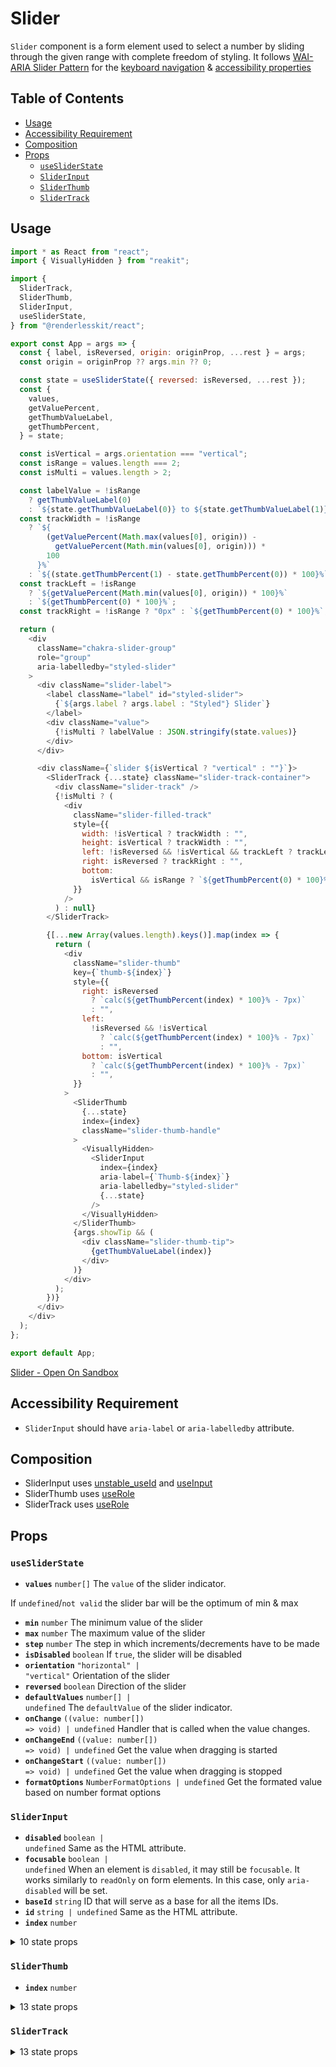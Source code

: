# Slider

`Slider` component is a form element used to select a number by sliding through
the given range with complete freedom of styling. It follows
[WAI-ARIA Slider Pattern](https://www.w3.org/TR/wai-aria-practices-1.2/#slider)
for the
[keyboard navigation](https://www.w3.org/TR/wai-aria-practices-1.2/#slider_kbd_interaction)
&
[accessibility properties](https://www.w3.org/TR/wai-aria-practices-1.2/#slider_roles_states_props)

## Table of Contents

- [Usage](#usage)
- [Accessibility Requirement](#accessibility-requirement)
- [Composition](#composition)
- [Props](#props)
  - [`useSliderState`](#usesliderstate)
  - [`SliderInput`](#sliderinput)
  - [`SliderThumb`](#sliderthumb)
  - [`SliderTrack`](#slidertrack)

## Usage

```js
import * as React from "react";
import { VisuallyHidden } from "reakit";

import {
  SliderTrack,
  SliderThumb,
  SliderInput,
  useSliderState,
} from "@renderlesskit/react";

export const App = args => {
  const { label, isReversed, origin: originProp, ...rest } = args;
  const origin = originProp ?? args.min ?? 0;

  const state = useSliderState({ reversed: isReversed, ...rest });
  const {
    values,
    getValuePercent,
    getThumbValueLabel,
    getThumbPercent,
  } = state;

  const isVertical = args.orientation === "vertical";
  const isRange = values.length === 2;
  const isMulti = values.length > 2;

  const labelValue = !isRange
    ? getThumbValueLabel(0)
    : `${state.getThumbValueLabel(0)} to ${state.getThumbValueLabel(1)}`;
  const trackWidth = !isRange
    ? `${
        (getValuePercent(Math.max(values[0], origin)) -
          getValuePercent(Math.min(values[0], origin))) *
        100
      }%`
    : `${(state.getThumbPercent(1) - state.getThumbPercent(0)) * 100}%`;
  const trackLeft = !isRange
    ? `${getValuePercent(Math.min(values[0], origin)) * 100}%`
    : `${getThumbPercent(0) * 100}%`;
  const trackRight = !isRange ? "0px" : `${getThumbPercent(0) * 100}%`;

  return (
    <div
      className="chakra-slider-group"
      role="group"
      aria-labelledby="styled-slider"
    >
      <div className="slider-label">
        <label className="label" id="styled-slider">
          {`${args.label ? args.label : "Styled"} Slider`}
        </label>
        <div className="value">
          {!isMulti ? labelValue : JSON.stringify(state.values)}
        </div>
      </div>

      <div className={`slider ${isVertical ? "vertical" : ""}`}>
        <SliderTrack {...state} className="slider-track-container">
          <div className="slider-track" />
          {!isMulti ? (
            <div
              className="slider-filled-track"
              style={{
                width: !isVertical ? trackWidth : "",
                height: isVertical ? trackWidth : "",
                left: !isReversed && !isVertical && trackLeft ? trackLeft : "",
                right: isReversed ? trackRight : "",
                bottom:
                  isVertical && isRange ? `${getThumbPercent(0) * 100}%` : "",
              }}
            />
          ) : null}
        </SliderTrack>

        {[...new Array(values.length).keys()].map(index => {
          return (
            <div
              className="slider-thumb"
              key={`thumb-${index}`}
              style={{
                right: isReversed
                  ? `calc(${getThumbPercent(index) * 100}% - 7px)`
                  : "",
                left:
                  !isReversed && !isVertical
                    ? `calc(${getThumbPercent(index) * 100}% - 7px)`
                    : "",
                bottom: isVertical
                  ? `calc(${getThumbPercent(index) * 100}% - 7px)`
                  : "",
              }}
            >
              <SliderThumb
                {...state}
                index={index}
                className="slider-thumb-handle"
              >
                <VisuallyHidden>
                  <SliderInput
                    index={index}
                    aria-label={`Thumb-${index}`}
                    aria-labelledby="styled-slider"
                    {...state}
                  />
                </VisuallyHidden>
              </SliderThumb>
              {args.showTip && (
                <div className="slider-thumb-tip">
                  {getThumbValueLabel(index)}
                </div>
              )}
            </div>
          );
        })}
      </div>
    </div>
  );
};

export default App;
```

[Slider - Open On Sandbox](https://codesandbox.io/s/mp22z)

## Accessibility Requirement

- `SliderInput` should have `aria-label` or `aria-labelledby` attribute.

## Composition

- SliderInput uses [unstable_useId](https://reakit.io/docs/id) and
  [useInput](https://reakit.io/docs/input/)
- SliderThumb uses [useRole](https://reakit.io/docs/role)
- SliderTrack uses [useRole](https://reakit.io/docs/role)

## Props

### `useSliderState`

- **`values`** <code>number[]</code> The `value` of the slider indicator.

If `undefined`/`not valid` the slider bar will be the optimum of min & max

- **`min`** <code>number</code> The minimum value of the slider
- **`max`** <code>number</code> The maximum value of the slider
- **`step`** <code>number</code> The step in which increments/decrements have to
  be made
- **`isDisabled`** <code>boolean</code> If `true`, the slider will be disabled
- **`orientation`** <code>&#34;horizontal&#34; | &#34;vertical&#34;</code>
  Orientation of the slider
- **`reversed`** <code>boolean</code> Direction of the slider
- **`defaultValues`** <code>number[] | undefined</code> The `defaultValue` of
  the slider indicator.
- **`onChange`** <code>((value: number[]) =&#62; void) | undefined</code>
  Handler that is called when the value changes.
- **`onChangeEnd`** <code>((value: number[]) =&#62; void) | undefined</code> Get
  the value when dragging is started
- **`onChangeStart`** <code>((value: number[]) =&#62; void) | undefined</code>
  Get the value when dragging is stopped
- **`formatOptions`** <code>NumberFormatOptions | undefined</code> Get the
  formated value based on number format options

### `SliderInput`

- **`disabled`** <code>boolean | undefined</code> Same as the HTML attribute.
- **`focusable`** <code>boolean | undefined</code> When an element is
  `disabled`, it may still be `focusable`. It works similarly to `readOnly` on
  form elements. In this case, only `aria-disabled` will be set.
- **`baseId`** <code>string</code> ID that will serve as a base for all the
  items IDs.
- **`id`** <code>string | undefined</code> Same as the HTML attribute.
- **`index`** <code>number</code>

<details><summary>10 state props</summary>
> These props are returned by the state hook. You can spread them into this component (`{...state}`) or pass them separately. You can also provide these props from your own state logic.

- **`step`** <code>number</code> The step in which increments/decrements have to
  be made
- **`isDisabled`** <code>boolean</code> If `true`, the slider will be disabled
- **`orientation`** <code>&#34;horizontal&#34; | &#34;vertical&#34;</code>
  Orientation of the slider
- **`getThumbMinValue`** <code>(index: number) =&#62; number</code> Returns the
  min values for the index
- **`getThumbMaxValue`** <code>(index: number) =&#62; number</code> Returns the
  max values for the index
- **`getThumbValueLabel`** <code>(index: number) =&#62; string</code> Returns
  the formatted thumb value based on it's index
- **`registerInput`** <code>(item: Item) =&#62; void</code> Register the inputs
  on mount
- **`unregisterInput`** <code>(id: string) =&#62; void</code> Unregister the
  inputs on mount
- **`setFocusedThumb`** <code>(index: number | undefined) =&#62; void</code> Set
  currently Focused Thumb
- **`setThumbValue`** <code>(index: number, value: number) =&#62; void</code>
  Sets value for thumb. The actually value set will be clamped and rounded
  according to min/max/step

</details>

### `SliderThumb`

- **`index`** <code>number</code>

<details><summary>13 state props</summary>
> These props are returned by the state hook. You can spread them into this component (`{...state}`) or pass them separately. You can also provide these props from your own state logic.

- **`step`** <code>number</code> The step in which increments/decrements have to
  be made
- **`isDisabled`** <code>boolean</code> If `true`, the slider will be disabled
- **`orientation`** <code>&#34;horizontal&#34; | &#34;vertical&#34;</code>
  Orientation of the slider
- **`reversed`** <code>boolean</code> Direction of the slider
- **`trackRef`** <code>RefObject&#60;HTMLElement | null&#62;</code> The track
  slider element.
- **`focusedThumb`** <code>number | undefined</code> Currently focused thumb
- **`getThumbValue`** <code>(index: number) =&#62; number</code> Get Thumb value
  based on its index
- **`getThumbPercent`** <code>(index: number) =&#62; number</code> Returns the
  value offset as a percentage from 0 to 1.
- **`inputs`** <code>Item[]</code> Get all the inputs in the DOM
- **`setThumbValue`** <code>(index: number, value: number) =&#62; void</code>
  Sets value for thumb. The actually value set will be clamped and rounded
  according to min/max/step
- **`setThumbEditable`** <code>(index: number, editable: boolean) =&#62;
  void</code> Set true if the thumb registered is editable
- **`setThumbDragging`** <code>(index: number, dragging: boolean) =&#62;
  void</code> set dragging true if the thumb registered is being currently
  dragged
- **`setThumbPercent`** <code>(index: number, percent: number) =&#62;
  void</code> Sets value for thumb by percent offset (between 0 and 1)

</details>

### `SliderTrack`

<details><summary>13 state props</summary>
> These props are returned by the state hook. You can spread them into this component (`{...state}`) or pass them separately. You can also provide these props from your own state logic.

- **`values`** <code>number[]</code> The `value` of the slider indicator.

If `undefined`/`not valid` the slider bar will be the optimum of min & max

- **`isDisabled`** <code>boolean</code> If `true`, the slider will be disabled
- **`orientation`** <code>&#34;horizontal&#34; | &#34;vertical&#34;</code>
  Orientation of the slider
- **`reversed`** <code>boolean</code> Direction of the slider
- **`trackRef`** <code>RefObject&#60;HTMLElement | null&#62;</code> The track
  slider element.
- **`getThumbPercent`** <code>(index: number) =&#62; number</code> Returns the
  value offset as a percentage from 0 to 1.
- **`getPercentValue`** <code>(percent: number) =&#62; number</code> Converts a
  percent along track (between 0 and 1) to the corresponding value
- **`isThumbEditable`** <code>(index: number) =&#62; boolean</code> Get
  editableThumb based on the index
- **`isThumbDragging`** <code>(index: number) =&#62; boolean</code> Whether a
  specific index is being dragged
- **`setFocusedThumb`** <code>(index: number | undefined) =&#62; void</code> Set
  currently Focused Thumb
- **`setThumbValue`** <code>(index: number, value: number) =&#62; void</code>
  Sets value for thumb. The actually value set will be clamped and rounded
  according to min/max/step
- **`setThumbDragging`** <code>(index: number, dragging: boolean) =&#62;
  void</code> set dragging true if the thumb registered is being currently
  dragged
- **`setThumbPercent`** <code>(index: number, percent: number) =&#62;
  void</code> Sets value for thumb by percent offset (between 0 and 1)

</details>
